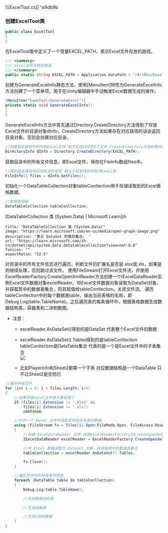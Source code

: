 ![[ExcelTool.cs]] ^a9db9b

### 创建ExcelTool类
```cs
public class ExcelTool
{
}
```

在ExcelTool类中定义了一个常量EXCEL_PATH，表示Excel文件存放的路径。
```cs
/// <summary>
/// excel文件存放的路径
/// </summary>
public static string EXCEL_PATH = Application.dataPath + "/ArtRes/Excel/";
```

创建为GenerateExcelInfo静态方法，使用[MenuItem]特性为GenerateExcelInfo方法创建了一个菜单项，用于在Unity编辑器中手动触发Excel数据生成的操作。
```cs
[MenuItem("GameTool/GenerateExcel")]
private static void GenerateExcelInfo()
{
}
```

GenerateExcelInfo方法中首先通过Directory.CreateDirectory方法得到了存放Excel文件的目录对象dInfo，CreateDirectory方法如果存在对应路径的话会返回目录对象，否则会创建对应目录。
```cs
//加载指定路径中的所有Excel文件 用于生成对应的3个文件 CreateDirectory方法如果存在对应路径的话会返回目录对象
DirectoryInfo dInfo = Directory.CreateDirectory(EXCEL_PATH);
```

获取目录中的所有文件信息，即Excel文件，保存在FileInfo数组files中。
```cs
//得到指定路径中的所有文件信息 相当于就是得到所有的Excel表
FileInfo[] files = dInfo.GetFiles();
```

初始化一个DataTableCollection对象tableConllection用于存储读取到的Excel表格数据。
```cs
//数据表容器
DataTableCollection tableConllection;
```

[DataTableCollection 类 (System.Data) | Microsoft Learn](h
```embed
title: "DataTableCollection 类 (System.Data)"
image: "https://learn.microsoft.com/en-us/media/open-graph-image.png"
description: "表示 DataSet 的表的集合。 "
url: "https://learn.microsoft.com/zh-cn/dotnet/api/system.data.datatablecollection?view=net-8.0"
favicon: ""
aspectRatio: "52.5"
```

对目录中的所有文件信息进行遍历，判断文件的扩展名是否是.xlsx或.xls，如果是则继续处理，否则跳过该文件。
使用FileStream打开Excel文件流，并使用ExcelReaderFactory.CreateOpenXmlReader方法创建一个IExcelDataReader实例Excel文件数据对象excelReader。将Excel文件数据对象读取为DataSet对象，并获取其中的数据表集合，将其赋值给tableConllection。关闭文件流。
遍历tableConllection中的每个数据表table，输出当前表格的名称，即Debug.Log(table.TableName)。之后遍历表的每条循环中，根据表格数据生成数据结构类，容器类和二进制数据。
- 注意：
    - excelReader.AsDataSet()得到的是DataSet 代表整个Excel文件的数据
    - excelReader.AsDataSet().Tables得到的是tableConllection tableConllection是DataTable集合 代表的是一个是Excel文件中的子表集合  
        ![](https://linwentao785293209.github.io/images/%E6%95%B0%E6%8D%AE%E5%AD%98%E5%82%A8/%E6%95%B0%E6%8D%AE%E6%8C%81%E4%B9%85%E5%8C%96/Unity/08.Binary%E5%AE%9E%E8%B7%B5%E9%A1%B9%E7%9B%AE/6.Excel%E8%A1%A8%E8%87%AA%E5%8A%A8%E7%94%9F%E6%88%90%E7%9B%B8%E5%85%B3%E6%96%87%E4%BB%B6-%E8%AF%BB%E5%8F%96Excel%E7%9B%AE%E5%BD%95%E4%B8%8B%E6%89%80%E6%9C%89Excel%E6%96%87%E4%BB%B6/1.png)
        
    - 比如PlayerInfo和Sheet2都算一个子表 对应数据结构是一个DataTable 只不过Sheet2是空而已
```cs
//遍历所有文件
for (int i = 0; i < files.Length; i++)
{
    //如果不是excel文件就不要处理了
    if (files[i].Extension != ".xlsx" &&
        files[i].Extension != ".xls")
        continue;

    //打开一个 Excel 文件并获取其中的所有表的数据
    using (FileStream fs = files[i].Open(FileMode.Open, FileAccess.Read))
    {
        //创建 ExcelDataReader 实例 调用ExcelReaderFactory的CreateOpenXmlReader方法读取文件流
        IExcelDataReader excelReader = ExcelReaderFactory.CreateOpenXmlReader(fs);

        //将 Excel 数据读取为 DataSet 对象，并获取其中的数据表集合
        tableConllection = excelReader.AsDataSet().Tables;

        fs.Close();
    }

    //遍历文件中的所有表的信息
    foreach (DataTable table in tableConllection)
    {
        Debug.Log(table.TableName);

        //生成数据结构类

        //生成容器类

        //生成2进制数据
    }
}
```

